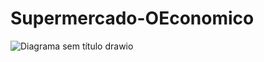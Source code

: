 # Supermercado-OEconomico

![Diagrama sem título drawio](https://user-images.githubusercontent.com/70298438/158497670-4e5e8eae-f100-4210-9f7b-b40074bcab56.png)
